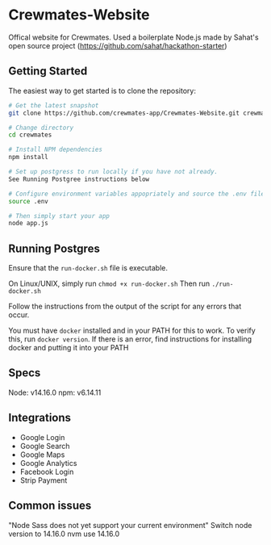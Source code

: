 # Crewmates-Website

Offical website for Crewmates. 
Used a boilerplate Node.js made by Sahat's open source project (https://github.com/sahat/hackathon-starter)

Getting Started
---------------

The easiest way to get started is to clone the repository:

```bash
# Get the latest snapshot
git clone https://github.com/crewmates-app/Crewmates-Website.git crewmates

# Change directory
cd crewmates

# Install NPM dependencies
npm install

# Set up postgress to run locally if you have not already.
See Running Postgree instructions below

# Configure environment variables appopriately and source the .env file
source .env

# Then simply start your app
node app.js
```

Running Postgres
----------------
Ensure that the `run-docker.sh` file is executable.

On Linux/UNIX, simply run `chmod +x run-docker.sh`
Then run `./run-docker.sh`

Follow the instructions from the output of the script for any errors that occur. 

You must have `docker` installed and in your PATH for this to work. To verify this,
run `docker version`. If there is an error, find instructions for installing docker and putting it into your PATH

Specs
---------------
Node: v14.16.0
npm: v6.14.11



Integrations
---------------
- Google Login
- Google Search
- Google Maps
- Google Analytics
- Facebook Login
- Strip Payment

Common issues
---------------
"Node Sass does not yet support your current environment"
Switch node version to 14.16.0
nvm use 14.16.0